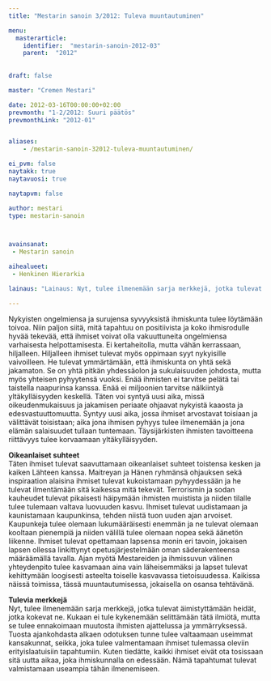 ```yaml
---
title: "Mestarin sanoin 3/2012: Tuleva muuntautuminen"

menu:
  masterarticle:
    identifier:  "mestarin-sanoin-2012-03"
    parent:  "2012"
    
    
draft: false

master: "Cremen Mestari"

date: 2012-03-16T00:00:00+02:00
prevmonth: "1-2/2012: Suuri päätös"
prevmonthLink: "2012-01"


aliases:
    - /mestarin-sanoin-32012-tuleva-muuntautuminen/

ei_pvm: false
naytakk: true
naytavuosi: true

naytapvm: false

author: mestari
type: mestarin-sanoin



avainsanat:
 - Mestarin sanoin

aihealueet:
 - Henkinen Hierarkia

lainaus: "Lainaus: Nyt, tulee ilmenemään sarja merkkejä, jotka tulevat äimistyttämään heidät, jotka kokevat ne. Kukaan ei tule kykenemään selittämään tätä ilmiötä, mutta se tulee ennakoimaan muutosta ihmisten ajattelussa ja ymmärryksessä."

---
```

Nykyisten ongelmiensa ja surujensa syvyyksistä ihmiskunta tulee löytämään toivoa. Niin paljon siitä, mitä tapahtuu on positiivista ja koko ihmisrodulle hyvää tekevää, että ihmiset voivat olla vakuuttuneita ongelmiensa varhaisesta helpottamisesta. Ei kertaheitolla, mutta vähän kerrassaan, hiljalleen. Hiljalleen ihmiset tulevat myös oppimaan syyt nykyisille vaivoilleen. He tulevat ymmärtämään, että ihmiskunta on yhtä sekä jakamaton. Se on yhtä pitkän yhdessäolon ja sukulaisuuden johdosta, mutta myös yhteisen pyhyytensä vuoksi. Enää ihmisten ei tarvitse pelätä tai taistella naapurinsa kanssa. Enää ei miljoonien tarvitse nälkiintyä yltäkylläisyyden keskellä. Täten voi syntyä uusi aika, missä oikeudenmukaisuus ja jakamisen periaate ohjaavat nykyistä kaaosta ja edesvastuuttomuutta. Syntyy uusi aika, jossa ihmiset arvostavat toisiaan ja välittävät toisistaan; aika jona ihmisen pyhyys tulee ilmenemään ja jona elämän salaisuudet tullaan tuntemaan. Täysijärkisten ihmisten tavoitteena riittävyys tulee korvaamaan yltäkylläisyyden.</p>
<p><strong>Oikeanlaiset suhteet</strong><br>
Täten ihmiset tulevat saavuttamaan oikeanlaiset suhteet toistensa kesken ja kaiken Lähteen kanssa. Maitreyan ja Hänen ryhmänsä ohjauksen sekä inspiraation alaisina ihmiset tulevat kukoistamaan pyhyydessään ja he tulevat ilmentämään sitä kaikessa mitä tekevät. Terrorismin ja sodan kauheudet tulevat pikaisesti häipymään ihmisten muistista ja niiden tilalle tulee tulemaan valtava luovuuden kasvu. Ihmiset tulevat uudistamaan ja kaunistamaan kaupunkinsa, tehden niistä tuon uuden ajan arvoiset. Kaupunkeja tulee olemaan lukumääräisesti enemmän ja ne tulevat olemaan kooltaan pienempiä ja niiden välillä tulee olemaan nopea sekä äänetön liikenne. Ihmiset tulevat opettamaan lapsensa monin eri tavoin, jokaisen lapsen ollessa linkittynyt opetusjärjestelmään oman säderakenteensa määräämällä tavalla. Ajan myötä Mestareiden ja ihmissuvun välinen yhteydenpito tulee kasvamaan aina vain läheisemmäksi ja lapset tulevat kehittymään loogisesti asteelta toiselle kasvavassa tietoisuudessa. Kaikissa näissä toimissa, tässä muuntautumisessa, jokaisella on osansa tehtävänä.</p>
<p><strong>Tulevia merkkejä</strong><br>
Nyt, tulee ilmenemään sarja merkkejä, jotka tulevat äimistyttämään heidät, jotka kokevat ne. Kukaan ei tule kykenemään selittämään tätä ilmiötä, mutta se tulee ennakoimaan muutosta ihmisten ajattelussa ja ymmärryksessä. Tuosta ajankohdasta alkaen odotuksen tunne tulee valtaamaan useimmat kansakunnat, seikka, joka tulee valmentamaan ihmiset tulemassa oleviin erityislaatuisiin tapahtumiin. Kuten tiedätte, kaikki ihmiset eivät ota tosissaan sitä uutta aikaa, joka ihmiskunnalla on edessään. Nämä tapahtumat tulevat valmistamaan useampia tähän ilmenemiseen.</p>





